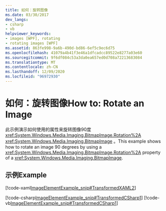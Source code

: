 ```yaml
---
title: 如何：旋转图像
ms.date: 03/30/2017
dev_langs:
- csharp
- vb
helpviewer_keywords:
- images [WPF], rotating
- rotating images [WPF]
ms.assetid: 863fe998-9a6b-490d-bd86-6ef5c9ec6d75
ms.openlocfilehash: 41079a4b41f3e46a1dfcadcc89522e8277a03e60
ms.sourcegitcommit: 9f6df084c53a3da0ea657ed0d708a72213683084
ms.translationtype: MT
ms.contentlocale: zh-CN
ms.lasthandoff: 12/09/2020
ms.locfileid: "96972930"
---
```

# <a name="how-to-rotate-an-image"></a><span data-ttu-id="8cade-102">如何：旋转图像</span><span class="sxs-lookup"><span data-stu-id="8cade-102">How to: Rotate an Image</span></span>
<span data-ttu-id="8cade-103">此示例演示如何使用的属性来旋转图像90度 <xref:System.Windows.Media.Imaging.BitmapImage.Rotation%2A> <xref:System.Windows.Media.Imaging.BitmapImage> 。</span><span class="sxs-lookup"><span data-stu-id="8cade-103">This example shows how to rotate an image 90 degrees by using a <xref:System.Windows.Media.Imaging.BitmapImage.Rotation%2A> property of a <xref:System.Windows.Media.Imaging.BitmapImage>.</span></span>  
  
## <a name="example"></a><span data-ttu-id="8cade-104">示例</span><span class="sxs-lookup"><span data-stu-id="8cade-104">Example</span></span>  
 [!code-xaml[ImageElementExample_snip#TransformedXAML2](~/samples/snippets/csharp/VS_Snippets_Wpf/ImageElementExample_snip/CSharp/TransformedImageExample.xaml#transformedxaml2)]  
  
 [!code-csharp[ImageElementExample_snip#TransformedCSharp1](~/samples/snippets/csharp/VS_Snippets_Wpf/ImageElementExample_snip/CSharp/TransformedImageExample.xaml.cs#transformedcsharp1)]
 [!code-vb[ImageElementExample_snip#TransformedCSharp1](~/samples/snippets/visualbasic/VS_Snippets_Wpf/ImageElementExample_snip/VB/TransformedImageExample.xaml.vb#transformedcsharp1)]
